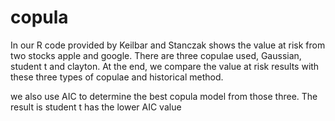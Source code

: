 # copula

In our R code provided by Keilbar and Stanczak shows the value at risk from two stocks apple and google. There are three
copulae used, Gaussian, student t and clayton. At the end, we compare the value at risk results with these three
types of copulae and historical method. 

we also use AIC to determine the best copula model from those three. The result is student t has the lower AIC value
